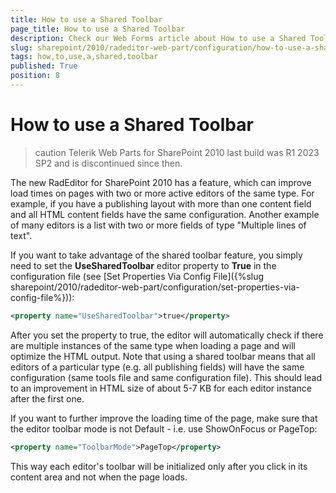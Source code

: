 ```yaml
---
title: How to use a Shared Toolbar
page_title: How to use a Shared Toolbar
description: Check our Web Forms article about How to use a Shared Toolbar.
slug: sharepoint/2010/radeditor-web-part/configuration/how-to-use-a-shared-toolbar
tags: how,to,use,a,shared,toolbar
published: True
position: 8
---
```


# How to use a Shared Toolbar

>caution Telerik Web Parts for SharePoint 2010 last build was R1 2023 SP2 and is discontinued since then.



The new RadEditor for SharePoint 2010 has a feature, which can improve load times on pages with two or more active editors of the same type. For example, if you have a publishing layout with more than one content field and all HTML content fields have the same configuration. Another example of many editors is a list with two or more fields of type "Multiple lines of text".



If you want to take advantage of the shared toolbar feature, you simply need to set the **UseSharedToolbar** editor property to **True** in the configuration file (see [Set Properties Via Config File]({%slug sharepoint/2010/radeditor-web-part/configuration/set-properties-via-config-file%})):

````XML
<property name="UseSharedToolbar">true</property>
````




After you set the property to true, the editor will automatically check if there are multiple instances of the same type when loading a page and will optimize the HTML output. Note that using a shared toolbar means that all editors of a particular type (e.g. all publishing fields) will have the same configuration (same tools file and same configuration file). This should lead to an improvement in HTML size of about 5-7 KB for each editor instance after the first one.

If you want to further improve the loading time of the page, make sure that the editor toolbar mode is not Default - i.e. use ShowOnFocus or PageTop:

````XML
<property name="ToolbarMode">PageTop</property>
````


This way each editor's toolbar will be initialized only after you click in its content area and not when the page loads.
